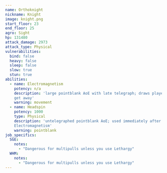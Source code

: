 ```yaml
---
name: Orthoknight
nickname: Knight
image: knight.png
start_floor: 23
end_floor: 25
agro: Sight
hp: 131480
attack_damage: 2973
attack_type: Physical
vulnerabilities:
  bind: false
  heavy: false
  sleep: false
  slow: true
  stun: true
abilities:
  - name: Electromagnetism
    potency: n/a
    description: 'large pointblank AoE with late telegraph; draws players in -
    get away'
    warning: movement
  - name: Headspin
    potency: 1000
    type: Physical
    description: 'untelegraphed pointblank AoE; used immediately after
    Electromagnetism'
    warning: pointblank
job_specifics:
  SGE:
    notes:
      - "Dangerous for multipulls unless you use Lethargy"
  WHM:
    notes:
      - "Dangerous for multipulls unless you use Lethargy"
---
```

